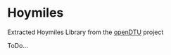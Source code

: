 # Hoymiles

Extracted Hoymiles Library from the [openDTU](https://github.com/tbnobody/openDTU) project

ToDo...
